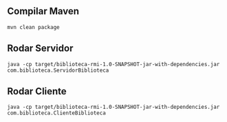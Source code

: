 ## Compilar Maven
```
mvn clean package
```

## Rodar Servidor
```
java -cp target/biblioteca-rmi-1.0-SNAPSHOT-jar-with-dependencies.jar com.biblioteca.ServidorBiblioteca
```

## Rodar Cliente
```
java -cp target/biblioteca-rmi-1.0-SNAPSHOT-jar-with-dependencies.jar com.biblioteca.ClienteBiblioteca
```
